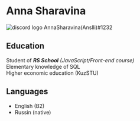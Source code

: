 # Anna Sharavina
![discord logo](/rsschool-cv/DisLogo3.jpg)        AnnaSharavina(Anslli)#1232

## Education
Student of ***RS School*** *(JavaScript/Front-end course)* <br/>
Elementary knowledge of SQL <br/>
Higher economic education (KuzSTU)

## Languages
* English (B2)
* Russin (native)